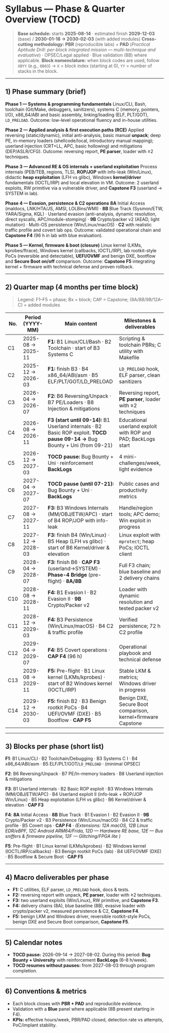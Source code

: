 
# Syllabus — Phase & Quarter Overview (TOCD)

> **Base schedule:** starts **2025-08-14** · estimated finish **2029-12-03** (base) / **2030-01-18 → 2030-02-03** (with added modules)
> **Cross-cutting methodology:** **PBR** (reproducible labs) + **PAD** (*Practical Aptitude Drill: per-block integrated mission — multi-technique and evaluative*) · OPSEC/Legal applied · Blue validation (8B) where applicable.
> **Block nomenclature:** when block codes are used, follow `XBYY` (e.g., `0B03`) → `X` = block index (starting at 0), `YY` = number of stacks in the block.

---

## 1) Phase summary (brief)

**Phase 1 — Systems & programming fundamentals**
Linux/CLI, Bash, toolchain (Git/Make, debuggers, sanitizers), systems C (memory, pointers, I/O), x86\_64/ABI and basic assembly, linking/loading (ELF, PLT/GOT), `LD_PRELOAD`. Outcome: low-level operational fluency and in-house utilities.

**Phase 2 — Applied analysis & first execution paths (RCE)**
Applied reversing (static/dynamic), initial anti-analysis, basic manual **unpack**; deep PE, in-memory loaders (shellcode/local, introductory manual mapping); userland injection (CRT+LL, APC, basic hollowing) and mitigations (DEP/ASLR/CFG). Outcome: reversing report, **PE parser**, loader with ≥2 techniques.

**Phase 3 — Advanced RE & OS internals + userland exploitation**
Process internals (PEB/TEB, regions, TLS), **ROP/JOP** with info-leak (Win/Linux), didactic **heap exploitation** (LFH vs glibc), Windows **kernel/driver** fundamentals (IOCTL/IRP) and local elevation in VM. Outcome: 2 userland exploits, RW primitive via a vulnerable driver, and **Capstone F3** (userland → SYSTEM in lab).

**Phase 4 — Evasion, persistence & C2 operations**
**8A** Initial Access (maldocs, LNK/HTA/JS, AMSI, LOLBins/WMI) · **8B** Blue Track (Sysmon/ETW, YARA/Sigma, KQL) · Userland evasion (anti-analysis, dynamic resolution, direct syscalls, APC/module-stomping) · **9B** Crypto/packer v2 (AEAD, light mutation) · Multi-OS persistence (Win/Linux/macOS) · **C2** with realistic traffic profile and covert lab ops. Outcome: validated operational chain and **Capstone F4** (96 h in lab with blue evaluation).

**Phase 5 — Kernel, firmware & boot (closure)**
Linux kernel (LKMs, kprobes/ftrace), Windows kernel (callbacks, IOCTL/IRP), lab rootkit-style PoCs (reversible and detectable), **UEFI/OVMF** and benign DXE, bootflow and **Secure Boot on/off** comparison. Outcome: **Capstone F5** integrating kernel + firmware with technical defense and proven rollback.

---

## 2) Quarter map (4 months per time block)

> Legend: F1–F5 = phase; Bx = block; CAP = Capstone; (8A/8B/9B/12A–C) = added modules

| No. | Period (YYYY-MM)  | Main content                                                                                                                   | Milestones & deliverables                                     |
| --- | ----------------- | ------------------------------------------------------------------------------------------------------------------------------ | ------------------------------------------------------------- |
| C1  | 2025-08 → 2025-11 | **F1:** B1 Linux/CLI/Bash · B2 Toolchain · start of B3 Systems C                                                               | Scripting & toolchain PBRs; C utility with Makefile           |
| C2  | 2025-12 → 2026-03 | **F1:** finish B3 · B4 x86\_64/ABI/asm · B5 ELF/PLT/GOT/LD\_PRELOAD                                                            | `LD_PRELOAD` hook, ELF parser, clean sanitizers               |
| C3  | 2026-04 → 2026-07 | **F2:** B6 Reversing/Unpack · B7 PE/Loaders · B8 Injection & mitigations                                                       | Reversing report, **PE parser**, loader with ≥2 techniques    |
| C4  | 2026-08 → 2026-11 | **F3 (start until 09-14):** B1 Userland internals · B2 Basic ROP exploit. **TOCD pause 09-14 →** Bug Bounty + Uni (from 09-21) | Educational userland exploit with ROP and PAD; BackLogs start |
| C5  | 2026-12 → 2027-03 | **TOCD pause:** Bug Bounty + Uni · reinforcement **BackLogs**                                                                  | 4 mini-challenges/week, light evidence                        |
| C6  | 2027-04 → 2027-07 | **TOCD pause (until 07-21):** Bug Bounty + Uni · **BackLogs**                                                                  | Public cases and productivity metrics                         |
| C7  | 2027-08 → 2027-11 | **F3:** B3 Windows Internals (MM/OBJ/ETW/APC) · start of B4 ROP/JOP with info-leak                                             | Handle/region tools; APC demo; Win exploit in progress        |
| C8  | 2027-12 → 2028-03 | **F3:** finish B4 (Win/Linux) · B5 Heap (LFH vs glibc) · start of B6 Kernel/driver & elevation                                 | Linux exploit with `mprotect`; heap PoCs; IOCTL client        |
| C9  | 2028-04 → 2028-07 | **F3:** finish B6 · **CAP F3** (userland→SYSTEM) · **Phase-4 Bridge** (pre-flight) · **8A/8B**                                 | Full F3 chain; blue baseline and 2 delivery chains            |
| C10 | 2028-08 → 2028-11 | **F4:** B1 Evasion I · B2 Evasion II · **9B** Crypto/Packer v2                                                                 | Loader with dynamic resolution and tested packer v2           |
| C11 | 2028-12 → 2029-03 | **F4:** B3 Persistence (Win/Linux/macOS) · B4 C2 & traffic profile                                                             | Verified persistence; 72 h C2 profile                         |
| C12 | 2029-04 → 2029-07 | **F4:** B5 Covert operations · **CAP F4** (96 h)                                                                               | Operational playbook and technical defense                    |
| C13 | 2029-08 → 2029-11 | **F5:** Pre-flight · B1 Linux kernel (LKMs/kprobes) · start of B2 Windows kernel (IOCTL/IRP)                                   | Stable LKM & metrics; Windows driver in progress              |
| C14 | 2029-12 → 2030-03 | **F5:** finish B2 · B3 Benign rootkit PoCs · B4 UEFI/OVMF (DXE) · B5 Bootflow · **CAP F5**                                     | Benign DXE, Secure Boot comparison, kernel+firmware Capstone  |

---

## 3) Blocks per phase (short list)

**F1**: B1 Linux/CLI · B2 Toolchain/Debugging · B3 Systems C I · B4 x86\_64/ABI/asm · B5 ELF/PLT/GOT/`LD_PRELOAD` · (minimal OPSEC)

**F2**: B6 Reversing/Unpack · B7 PE/In-memory loaders · B8 Userland injection & mitigations

**F3**: B1 Userland internals · B2 Basic ROP exploit · B3 Windows Internals (MM/OBJ/ETW/APC) · B4 Userland exploit II (info-leak + ROP/JOP Win/Linux) · B5 Heap exploitation (LFH vs glibc) · B6 Kernel/driver & elevation · **CAP F3**

**F4**: **8A** Initial Access · **8B** Blue Track · B1 Evasion I · B2 Evasion II · **9B** Crypto/Packer v2 · B3 Persistence (Win/Linux/macOS) · B4 C2 & traffic profile · B5 Covert ops · **CAP F4** · *(Extensions: 12A macOS, 12B Linux EDR/eBPF, 12C Android ARM64/Frida, 12D — Hardware RE base, 12E — Bus sniffers & firmware pipeline, 12F — Glitching/FPGA lite )*

**F5**: Pre-flight · B1 Linux kernel (LKMs/kprobes) · B2 Windows kernel (IOCTL/IRP/callbacks) · B3 Benign rootkit PoCs (lab) · B4 UEFI/OVMF (DXE) · B5 Bootflow & Secure Boot · **CAP F5**

---

## 4) Macro deliverables per phase

* **F1:** C utilities, ELF parser, `LD_PRELOAD` hook, docs & tests.
* **F2:** reversing report with unpack, **PE parser**, loader with ≥2 techniques.
* **F3:** two userland exploits (Win/Linux), RW primitive, and **Capstone F3**.
* **F4:** delivery chains (8A), blue baseline (8B), evasive loader with crypto/packer v2, measured persistence & C2, **Capstone F4**.
* **F5:** benign LKM and Windows driver, reversible rootkit-style PoCs, benign DXE and Secure Boot comparison, **Capstone F5**.

---

## 5) Calendar notes

* **TOCD pause:** 2026-09-14 → 2027-08-02. During this period: **Bug Bounty + University** with reinforcement **BackLogs** (6–8 h/week).
* **TOCD resumes without pauses:** from 2027-08-03 through program completion.

---

## 6) Conventions & metrics

* Each block closes with **PBR + PAD** and reproducible evidence.
* Validation with a **Blue** panel where applicable (8B present starting in F4).
* **KPIs:** effective hours/week, PBR/PAD closed, detection rate vs attempts, PoC/implant stability.
